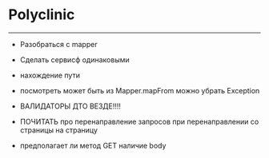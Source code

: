 # Polyclinic
___________________________
- Разобраться с mapper
- Сделать сервисф одинаковыми
- нахождение пути
- посмотреть может быть из Mapper.mapFrom можно убрать Exception
- ВАЛИДАТОРЫ ДТО ВЕЗДЕ!!!!

- ПОЧИТАТЬ про перенаправление запросов при перенаправлении со страницы на страницу

- предполагает ли метод GET наличие body